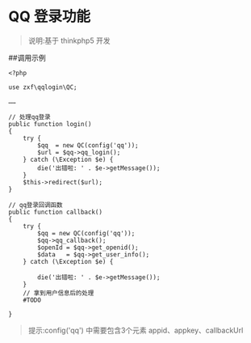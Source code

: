 # QQ 登录功能

>说明:基于 thinkphp5 开发

##调用示例

    <?php

	use zxf\qqlogin\QC;

	……

	// 处理qq登录
    public function login()
    {
        try {
            $qq  = new QC(config('qq'));
            $url = $qq->qq_login();
        } catch (\Exception $e) {
            die('出错啦: ' . $e->getMessage());
        }
        $this->redirect($url);
    }

    // qq登录回调函数
    public function callback()
    {
        try {
            $qq = new QC(config('qq'));
            $qq->qq_callback();
            $openId = $qq->get_openid();
            $data   = $qq->get_user_info();
        } catch (\Exception $e) {

            die('出错啦: ' . $e->getMessage());
        }
        // 拿到用户信息后的处理
        #TODO
        
    }

>提示:config('qq') 中需要包含3个元素 appid、appkey、callbackUrl